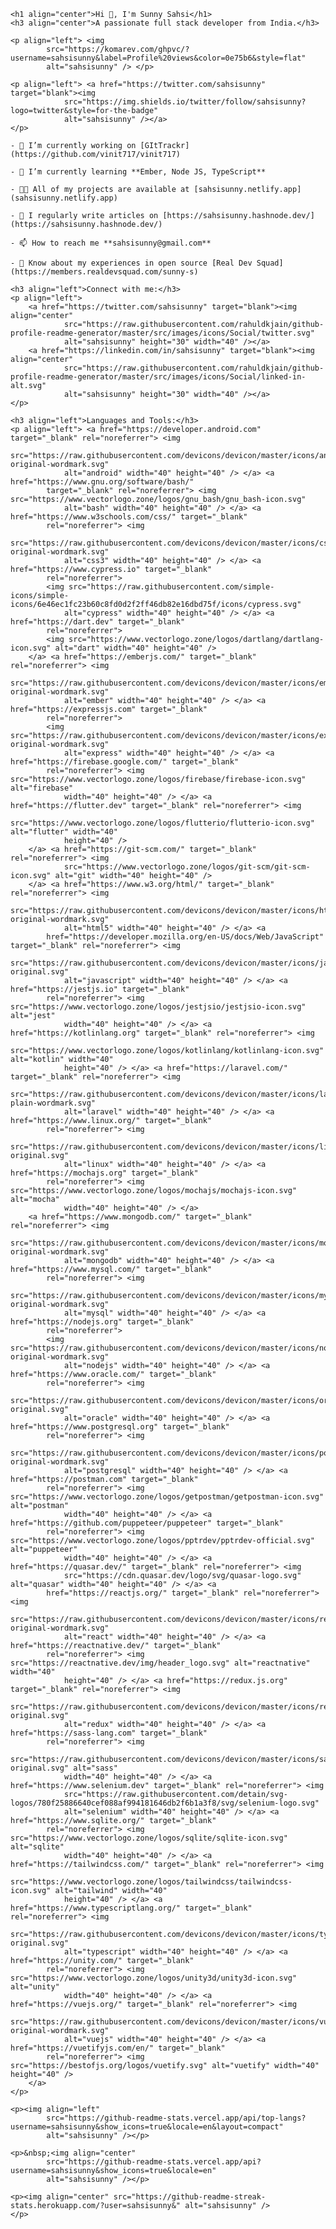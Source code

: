 

    <h1 align="center">Hi 👋, I'm Sunny Sahsi</h1>
    <h3 align="center">A passionate full stack developer from India.</h3>

    <p align="left"> <img
            src="https://komarev.com/ghpvc/?username=sahsisunny&label=Profile%20views&color=0e75b6&style=flat"
            alt="sahsisunny" /> </p>

    <p align="left"> <a href="https://twitter.com/sahsisunny" target="blank"><img
                src="https://img.shields.io/twitter/follow/sahsisunny?logo=twitter&style=for-the-badge"
                alt="sahsisunny" /></a>
    </p>

    - 🔭 I’m currently working on [GItTrackr](https://github.com/vinit717/vinit717)

    - 🌱 I’m currently learning **Ember, Node JS, TypeScript**

    - 👨‍💻 All of my projects are available at [sahsisunny.netlify.app](sahsisunny.netlify.app)

    - 📝 I regularly write articles on [https://sahsisunny.hashnode.dev/](https://sahsisunny.hashnode.dev/)

    - 📫 How to reach me **sahsisunny@gmail.com**

    - 📄 Know about my experiences in open source [Real Dev Squad](https://members.realdevsquad.com/sunny-s)

    <h3 align="left">Connect with me:</h3>
    <p align="left">
        <a href="https://twitter.com/sahsisunny" target="blank"><img align="center"
                src="https://raw.githubusercontent.com/rahuldkjain/github-profile-readme-generator/master/src/images/icons/Social/twitter.svg"
                alt="sahsisunny" height="30" width="40" /></a>
        <a href="https://linkedin.com/in/sahsisunny" target="blank"><img align="center"
                src="https://raw.githubusercontent.com/rahuldkjain/github-profile-readme-generator/master/src/images/icons/Social/linked-in-alt.svg"
                alt="sahsisunny" height="30" width="40" /></a>
    </p>

    <h3 align="left">Languages and Tools:</h3>
    <p align="left"> <a href="https://developer.android.com" target="_blank" rel="noreferrer"> <img
                src="https://raw.githubusercontent.com/devicons/devicon/master/icons/android/android-original-wordmark.svg"
                alt="android" width="40" height="40" /> </a> <a href="https://www.gnu.org/software/bash/"
            target="_blank" rel="noreferrer"> <img src="https://www.vectorlogo.zone/logos/gnu_bash/gnu_bash-icon.svg"
                alt="bash" width="40" height="40" /> </a> <a href="https://www.w3schools.com/css/" target="_blank"
            rel="noreferrer"> <img
                src="https://raw.githubusercontent.com/devicons/devicon/master/icons/css3/css3-original-wordmark.svg"
                alt="css3" width="40" height="40" /> </a> <a href="https://www.cypress.io" target="_blank"
            rel="noreferrer">
            <img src="https://raw.githubusercontent.com/simple-icons/simple-icons/6e46ec1fc23b60c8fd0d2f2ff46db82e16dbd75f/icons/cypress.svg"
                alt="cypress" width="40" height="40" /> </a> <a href="https://dart.dev" target="_blank"
            rel="noreferrer">
            <img src="https://www.vectorlogo.zone/logos/dartlang/dartlang-icon.svg" alt="dart" width="40" height="40" />
        </a> <a href="https://emberjs.com/" target="_blank" rel="noreferrer"> <img
                src="https://raw.githubusercontent.com/devicons/devicon/master/icons/ember/ember-original-wordmark.svg"
                alt="ember" width="40" height="40" /> </a> <a href="https://expressjs.com" target="_blank"
            rel="noreferrer">
            <img src="https://raw.githubusercontent.com/devicons/devicon/master/icons/express/express-original-wordmark.svg"
                alt="express" width="40" height="40" /> </a> <a href="https://firebase.google.com/" target="_blank"
            rel="noreferrer"> <img src="https://www.vectorlogo.zone/logos/firebase/firebase-icon.svg" alt="firebase"
                width="40" height="40" /> </a> <a href="https://flutter.dev" target="_blank" rel="noreferrer"> <img
                src="https://www.vectorlogo.zone/logos/flutterio/flutterio-icon.svg" alt="flutter" width="40"
                height="40" />
        </a> <a href="https://git-scm.com/" target="_blank" rel="noreferrer"> <img
                src="https://www.vectorlogo.zone/logos/git-scm/git-scm-icon.svg" alt="git" width="40" height="40" />
        </a> <a href="https://www.w3.org/html/" target="_blank" rel="noreferrer"> <img
                src="https://raw.githubusercontent.com/devicons/devicon/master/icons/html5/html5-original-wordmark.svg"
                alt="html5" width="40" height="40" /> </a> <a
            href="https://developer.mozilla.org/en-US/docs/Web/JavaScript" target="_blank" rel="noreferrer"> <img
                src="https://raw.githubusercontent.com/devicons/devicon/master/icons/javascript/javascript-original.svg"
                alt="javascript" width="40" height="40" /> </a> <a href="https://jestjs.io" target="_blank"
            rel="noreferrer"> <img src="https://www.vectorlogo.zone/logos/jestjsio/jestjsio-icon.svg" alt="jest"
                width="40" height="40" /> </a> <a href="https://kotlinlang.org" target="_blank" rel="noreferrer"> <img
                src="https://www.vectorlogo.zone/logos/kotlinlang/kotlinlang-icon.svg" alt="kotlin" width="40"
                height="40" /> </a> <a href="https://laravel.com/" target="_blank" rel="noreferrer"> <img
                src="https://raw.githubusercontent.com/devicons/devicon/master/icons/laravel/laravel-plain-wordmark.svg"
                alt="laravel" width="40" height="40" /> </a> <a href="https://www.linux.org/" target="_blank"
            rel="noreferrer"> <img
                src="https://raw.githubusercontent.com/devicons/devicon/master/icons/linux/linux-original.svg"
                alt="linux" width="40" height="40" /> </a> <a href="https://mochajs.org" target="_blank"
            rel="noreferrer"> <img src="https://www.vectorlogo.zone/logos/mochajs/mochajs-icon.svg" alt="mocha"
                width="40" height="40" /> </a>
        <a href="https://www.mongodb.com/" target="_blank" rel="noreferrer"> <img
                src="https://raw.githubusercontent.com/devicons/devicon/master/icons/mongodb/mongodb-original-wordmark.svg"
                alt="mongodb" width="40" height="40" /> </a> <a href="https://www.mysql.com/" target="_blank"
            rel="noreferrer"> <img
                src="https://raw.githubusercontent.com/devicons/devicon/master/icons/mysql/mysql-original-wordmark.svg"
                alt="mysql" width="40" height="40" /> </a> <a href="https://nodejs.org" target="_blank"
            rel="noreferrer">
            <img src="https://raw.githubusercontent.com/devicons/devicon/master/icons/nodejs/nodejs-original-wordmark.svg"
                alt="nodejs" width="40" height="40" /> </a> <a href="https://www.oracle.com/" target="_blank"
            rel="noreferrer"> <img
                src="https://raw.githubusercontent.com/devicons/devicon/master/icons/oracle/oracle-original.svg"
                alt="oracle" width="40" height="40" /> </a> <a href="https://www.postgresql.org" target="_blank"
            rel="noreferrer"> <img
                src="https://raw.githubusercontent.com/devicons/devicon/master/icons/postgresql/postgresql-original-wordmark.svg"
                alt="postgresql" width="40" height="40" /> </a> <a href="https://postman.com" target="_blank"
            rel="noreferrer"> <img src="https://www.vectorlogo.zone/logos/getpostman/getpostman-icon.svg" alt="postman"
                width="40" height="40" /> </a> <a href="https://github.com/puppeteer/puppeteer" target="_blank"
            rel="noreferrer"> <img src="https://www.vectorlogo.zone/logos/pptrdev/pptrdev-official.svg" alt="puppeteer"
                width="40" height="40" /> </a> <a href="https://quasar.dev/" target="_blank" rel="noreferrer"> <img
                src="https://cdn.quasar.dev/logo/svg/quasar-logo.svg" alt="quasar" width="40" height="40" /> </a> <a
            href="https://reactjs.org/" target="_blank" rel="noreferrer"> <img
                src="https://raw.githubusercontent.com/devicons/devicon/master/icons/react/react-original-wordmark.svg"
                alt="react" width="40" height="40" /> </a> <a href="https://reactnative.dev/" target="_blank"
            rel="noreferrer"> <img src="https://reactnative.dev/img/header_logo.svg" alt="reactnative" width="40"
                height="40" /> </a> <a href="https://redux.js.org" target="_blank" rel="noreferrer"> <img
                src="https://raw.githubusercontent.com/devicons/devicon/master/icons/redux/redux-original.svg"
                alt="redux" width="40" height="40" /> </a> <a href="https://sass-lang.com" target="_blank"
            rel="noreferrer"> <img
                src="https://raw.githubusercontent.com/devicons/devicon/master/icons/sass/sass-original.svg" alt="sass"
                width="40" height="40" /> </a> <a href="https://www.selenium.dev" target="_blank" rel="noreferrer"> <img
                src="https://raw.githubusercontent.com/detain/svg-logos/780f25886640cef088af994181646db2f6b1a3f8/svg/selenium-logo.svg"
                alt="selenium" width="40" height="40" /> </a> <a href="https://www.sqlite.org/" target="_blank"
            rel="noreferrer"> <img src="https://www.vectorlogo.zone/logos/sqlite/sqlite-icon.svg" alt="sqlite"
                width="40" height="40" /> </a> <a href="https://tailwindcss.com/" target="_blank" rel="noreferrer"> <img
                src="https://www.vectorlogo.zone/logos/tailwindcss/tailwindcss-icon.svg" alt="tailwind" width="40"
                height="40" /> </a> <a href="https://www.typescriptlang.org/" target="_blank" rel="noreferrer"> <img
                src="https://raw.githubusercontent.com/devicons/devicon/master/icons/typescript/typescript-original.svg"
                alt="typescript" width="40" height="40" /> </a> <a href="https://unity.com/" target="_blank"
            rel="noreferrer"> <img src="https://www.vectorlogo.zone/logos/unity3d/unity3d-icon.svg" alt="unity"
                width="40" height="40" /> </a> <a href="https://vuejs.org/" target="_blank" rel="noreferrer"> <img
                src="https://raw.githubusercontent.com/devicons/devicon/master/icons/vuejs/vuejs-original-wordmark.svg"
                alt="vuejs" width="40" height="40" /> </a> <a href="https://vuetifyjs.com/en/" target="_blank"
            rel="noreferrer"> <img src="https://bestofjs.org/logos/vuetify.svg" alt="vuetify" width="40" height="40" />
        </a>
    </p>

    <p><img align="left"
            src="https://github-readme-stats.vercel.app/api/top-langs?username=sahsisunny&show_icons=true&locale=en&layout=compact"
            alt="sahsisunny" /></p>

    <p>&nbsp;<img align="center"
            src="https://github-readme-stats.vercel.app/api?username=sahsisunny&show_icons=true&locale=en"
            alt="sahsisunny" /></p>

    <p><img align="center" src="https://github-readme-streak-stats.herokuapp.com/?user=sahsisunny&" alt="sahsisunny" />
    </p>



